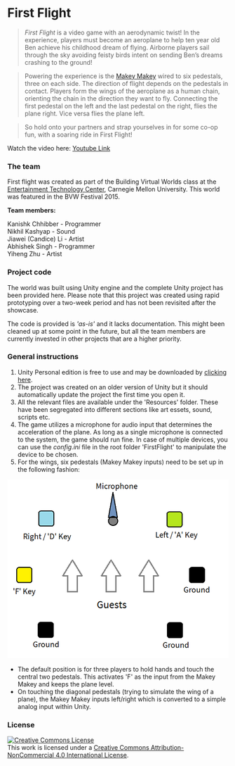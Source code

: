 # First Flight
>*First Flight* is a video game with an aerodynamic twist! In the experience, players must become an aeroplane to help ten year old Ben achieve his childhood dream of flying. Airborne players sail through the sky avoiding feisty birds intent on sending Ben’s dreams crashing to the ground!

>Powering the experience is the [Makey Makey](http://makeymakey.com/) wired to six pedestals, three on each side. The direction of flight depends on the pedestals in contact. Players form the wings of the aeroplane as a human chain, orienting the chain in the direction they want to fly. Connecting the first pedestal on the left and the last pedestal on the right, flies the plane right. Vice versa flies the plane left.

>So hold onto your partners and strap yourselves in for some co-op fun, with a soaring ride in First Flight!

Watch the video here: [Youtube Link](https://www.youtube.com/watch?v=aBNrcFFF1Y8)

### The team
First flight was created as part of the Building Virtual Worlds class at the [Entertainment Technology Center](http://www.etc.cmu.edu/), Carnegie Mellon University. This world was featured in the BVW Festival 2015.

**Team members:**

Kanishk Chhibber - Programmer  
Nikhil Kashyap - Sound  
Jiawei (Candice) Li - Artist  
Abhishek Singh - Programmer  
Yiheng Zhu - Artist

### Project code
The world was built using Unity engine and the complete Unity project has been provided here. Please note that this project was created using rapid prototyping over a two-week period and has not been revisited after the showcase. 

The code is provided is *'as-is'* and it lacks documentation. This might been cleaned up at some point in the future, but all the team members are currently invested in other projects that are a higher priority.

### General instructions
1. Unity Personal edition is free to use and may be downloaded by [clicking here](https://store.unity.com/download?ref=personal).
2. The project was created on an older version of Unity but it should automatically update the project the first time you open it.
3. All the relevant files are available under the 'Resources' folder. These have been segregated into different sections like art essets, sound, scripts etc.
4. The game utilizes a microphone for audio input that determines the acceleration of the plane. As long as a single microphone is connected to the system, the game should run fine. In case of multiple devices, you can use the *config.ini* file in the root folder 'FirstFlight' to manipulate the device to be chosen.
5. For the wings, six pedestals (Makey Makey inputs) need to be set up in the following fashion:

![MakeyMakeySetup](./MakeyMakeyLayout.png)

  * The default position is for three players to hold hands and touch the central two pedestals. This activates 'F' as the input from the Makey Makey and keeps the plane level.
  * On touching the diagonal pedestals (trying to simulate the wing of a plane), the Makey Makey inputs left/right which is converted to a simple analog input within Unity.

### License
<a rel="license" href="http://creativecommons.org/licenses/by-nc/4.0/"><img alt="Creative Commons License" style="border-width:0" src="https://i.creativecommons.org/l/by-nc/4.0/88x31.png" /></a><br />This work is licensed under a <a rel="license" href="http://creativecommons.org/licenses/by-nc/4.0/">Creative Commons Attribution-NonCommercial 4.0 International License</a>.
